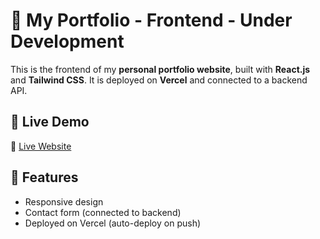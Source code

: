 # 🚀 My Portfolio - Frontend - Under Development

This is the frontend of my **personal portfolio website**, built with **React.js** and **Tailwind CSS**. It is deployed on **Vercel** and connected to a backend API.

## 🌟 Live Demo  
🔗 [Live Website](https://my-portfolio-front-mauve.vercel.app/)  

## 📌 Features  
- Responsive design  
- Contact form (connected to backend)  
- Deployed on Vercel (auto-deploy on push)  
